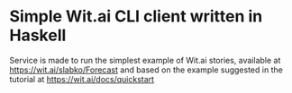 # Simple Wit.ai CLI client written in Haskell

Service is made to run the simplest example of Wit.ai stories, available at https://wit.ai/slabko/Forecast and based on the example suggested in the tutorial at https://wit.ai/docs/quickstart
